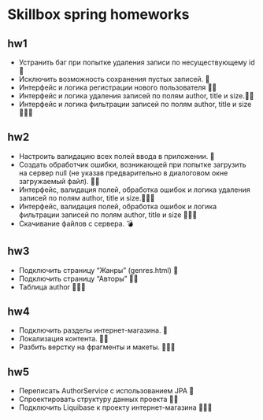 # Skillbox spring homeworks 
## hw1 
* Устранить баг при попытке удаления записи по несуществующему id 🦾
* Исключить возможность сохранения пустых записей. 🦾
* Интерфейс и логика регистрации нового пользователя 🦾🦾
* Интерфейс и логика удаления записей по полям author, title и size.🦾🦾
* Интерфейс и логика фильтрации записей по полям author, title и size 🦾🦾🦾

## hw2
* Настроить валидацию всех полей ввода в приложении. 🦾
* Создать обработчик ошибки, возникающей при попытке загрузить на сервер null (не указав предварительно в диалоговом окне загружаемый файл). 🦾🦾
* Интерфейс, валидация полей, обработка ошибок и логика удаления записей по полям author, title и size.🦾🦾🦾
* Интерфейс, валидация полей, обработка ошибок и логика фильтрации записей по полям author, title и size 🦾🦾🦾
* Скачивание файлов с сервера. 💣

## hw3
* Подключить страницу “Жанры” (genres.html) 🦾
* Подключить страницу “Авторы” 🦾🦾
* Таблица author 🦾🦾🦾

## hw4
* Подключить разделы интернет-магазина. 🦾
* Локализация контента. 🦾🦾
* Разбить верстку на фрагменты и макеты. 🦾🦾🦾

## hw5
* Переписать AuthorService с использованием JPA 🦾
* Спроектировать структуру данных проекта 🦾🦾
* Подключить Liquibase к проекту интернет-магазина 🦾🦾🦾
